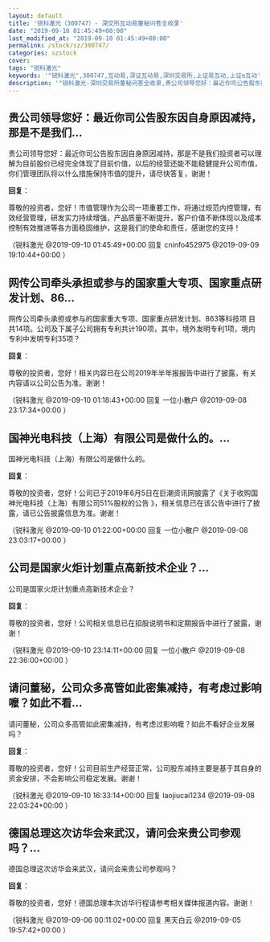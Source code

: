 ```yaml
---
layout: default
title: '锐科激光（300747）- 深交所互动易董秘问答全收录'
date: "2019-09-10 01:45:49+00:00"
last_modified_at: "2019-09-10 01:45:49+00:00"
permalink: /stock/sz/300747/
categories: szstock
cover: 
tags: "锐科激光"
keywords: '"锐科激光",300747,互动易,深证互动易,深圳交易所,上证易互动,上证e互动'
description: '"锐科激光-深圳交易所董秘问答全收录,贵公司领导您好：最近你司公告股东因自身原因减持，那是不是我们投资者可以理解为目前股价已经完全体现了目前价值，以后的经营还能不能稳健提升公司市值，你们管理团队将以什么措施保持市值的提升，请尽快答复，谢谢！"'
---
```


## 贵公司领导您好：最近你司公告股东因自身原因减持，那是不是我们...

贵公司领导您好：最近你司公告股东因自身原因减持，那是不是我们投资者可以理解为目前股价已经完全体现了目前价值，以后的经营还能不能稳健提升公司市值，你们管理团队将以什么措施保持市值的提升，请尽快答复，谢谢！

**回复**：

尊敬的投资者，您好！市值管理作为公司一项重要工作，将通过规范内控管理，有效经营管理，研发实力持续增强，产品质量不断提升，客户价值不断体现以及成本控制有效推进等各方面稳固维护，这是我们的使命和责任，感谢您的支持！ 

（锐科激光  @2019-09-10 01:45:49+00:00 回复 cninfo452975  @2019-09-09 19:10:44+00:00 ）

## 网传公司牵头承担或参与的国家重大专项、国家重点研发计划、86...

网传公司牵头承担或参与的国家重大专项、国家重点研发计划、863等科技项 目共14项。公司及下属子公司拥有专利共计190项，其中，境外发明专利1项，境内专利中发明专利35项？

**回复**：

尊敬的投资者，您好！相关内容已在公司2019年半年报报告中进行了披露，有关内容请以公司公告为准。谢谢！ 

（锐科激光  @2019-09-10 01:18:43+00:00 回复 一位小散户  @2019-09-08 23:17:34+00:00 ）

## 国神光电科技（上海）有限公司是做什么的。...

国神光电科技（上海）有限公司是做什么的。

**回复**：

尊敬的投资者，您好！公司已于2019年6月5日在巨潮资讯网披露了《关于收购国神光电科技（上海）有限公司51%股权的公告 》，相关信息已在该公告中进行了披露，请已公告披露信息为准。谢谢！ 

（锐科激光  @2019-09-10 01:22:00+00:00 回复 一位小散户  @2019-09-08 23:03:17+00:00 ）

## 公司是国家火炬计划重点高新技术企业？...

公司是国家火炬计划重点高新技术企业？

**回复**：

尊敬的投资者，您好！公司相关信息已在招股说明书和定期报告中进行了披露，谢谢！ 

（锐科激光  @2019-09-10 23:14:11+00:00 回复 一位小散户  @2019-09-08 22:36:00+00:00 ）

## 请问董秘，公司众多高管如此密集减持，有考虑过影响嚒？如此不看...

请问董秘，公司众多高管如此密集减持，有考虑过影响嚒？如此不看好企业发展吗？

**回复**：

尊敬的投资者，您好！公司目前生产经营正常，公司股东减持主要是基于其自身的资金安排，不会影响公司稳定发展。谢谢！ 

（锐科激光  @2019-09-10 16:33:14+00:00 回复 laojiucai1234  @2019-09-08 22:03:24+00:00 ）

## 德国总理这次访华会来武汉，请问会来贵公司参观吗？...

德国总理这次访华会来武汉，请问会来贵公司参观吗？

**回复**：

尊敬的投资者，您好！德国总理本次访华行程请参考相关媒体报道内容。谢谢！ 

（锐科激光  @2019-09-06 00:11:02+00:00 回复 黑天白云  @2019-09-05 19:57:42+00:00 ）

